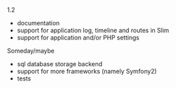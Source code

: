 1.2
- documentation
- support for application log, timeline and routes in Slim
- support for application and/or PHP settings

Someday/maybe
- sql database storage backend
- support for more frameworks (namely Symfony2)
- tests
